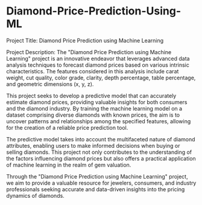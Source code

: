 # Diamond-Price-Prediction-Using-ML

Project Title: Diamond Price Prediction using Machine Learning

Project Description:
The "Diamond Price Prediction using Machine Learning" project is an innovative endeavor that leverages advanced data analysis techniques to forecast diamond prices based on various intrinsic characteristics. The features considered in this analysis include carat weight, cut quality, color grade, clarity, depth percentage, table percentage, and geometric dimensions (x, y, z).

This project seeks to develop a predictive model that can accurately estimate diamond prices, providing valuable insights for both consumers and the diamond industry. By training the machine learning model on a dataset comprising diverse diamonds with known prices, the aim is to uncover patterns and relationships among the specified features, allowing for the creation of a reliable price prediction tool.

The predictive model takes into account the multifaceted nature of diamond attributes, enabling users to make informed decisions when buying or selling diamonds. This project not only contributes to the understanding of the factors influencing diamond prices but also offers a practical application of machine learning in the realm of gem valuation.

Through the "Diamond Price Prediction using Machine Learning" project, we aim to provide a valuable resource for jewelers, consumers, and industry professionals seeking accurate and data-driven insights into the pricing dynamics of diamonds.
